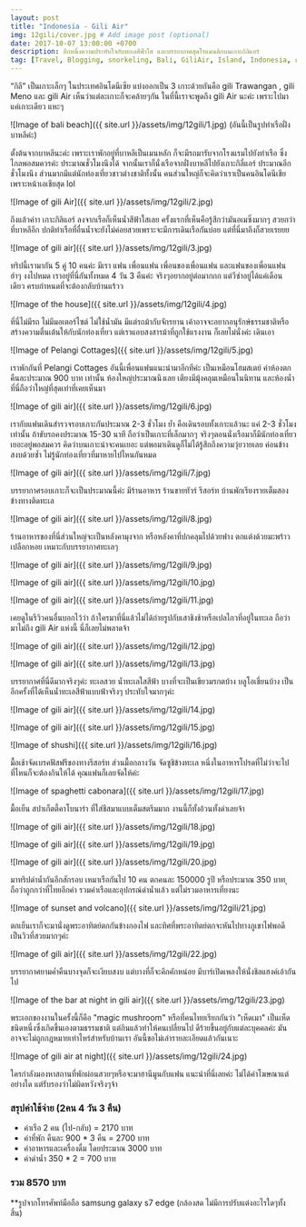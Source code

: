 ```yaml
---
layout: post
title: "Indonesia - Gili Air"
img: 12gili/cover.jpg # Add image post (optional)
date: 2017-10-07 13:00:00 +0700
description: อีกหนึ่งความประทับใจกับทะเลสีฟ้าใส และบรรยากาศสุดโรแมนติกบนเกาะกิลิแอร์
tag: [Travel, Blogging, snorkeling, Bali, GiliAir, Island, Indonesia, บาหลี, กิลิแอร์, อินโดนีเซีย]
---
```


 “กิลี” เป็นเกาะเล็กๆ ในประเทศอินโดนีเซีย แบ่งออกเป็น 3 เกาะด้วยกันคือ gili Trawangan , gili Meno และ gili Air เห็นว่าแต่ละเกาะก็จะคล้ายๆกัน ในที่นี้เราจะพูดถึง gili Air นะค่ะ เพราะไปมาแค่เกาะเดียว แหะๆ

![Image of bali beach]({{ site.url }}/assets/img/12gili/1.jpg)
(อันนี้เป็นรูปท่าเรือฝั่งบาหลีค่ะ)

ตั้งต้นจากบาหลีนะค่ะ เพราะเราพักอยู่ที่บาหลีเป็นเมนหลัก ก็จะมีรถมารับจากโรงแรมไปยังท่าเรือ ซึ่งไกลพอสมควรค่ะ ประมาณชั่วโมงนึงได้
จากนั้นเราก็นั่งเรือจากฝั่งบาหลีไปยังเกาะกิลี่แอร์ ประมาณอีกชั่วโมงนึง ส่วนมากมีแต่นักท่องเที่ยวชาวต่างชาติทั้งนั้น คนส่วนใหญ่ก็จะคิดว่าเราเป็นคนอินโดนีเชียเพราะหน้าเอเชียสุด lol

![Image of gili Air]({{ site.url }}/assets/img/12gili/2.jpg)

ถึงแล้วค่าา เกาะกิลิแอร์ ลงจากเรือก็เห็นน้ำสีฟ้าใสเลย ครั้งแรกที่เห็นคือรู้สึกว่ามันอเมซิ่งมากๆ สวยกว่าที่บาหลีอีก ปกติท่าเรือที่อื่นน้ำจะยังไม่ค่อยสวยเพราะจะมีการเดินเรือกันบ่อย แต่ที่นี่มาถึงก็สวยเรยยย

![Image of gili air]({{ site.url }}/assets/img/12gili/3.jpg)

ทริปนี้เรามากัน 5 คู่ 10 คนค่ะ มีเรา แฟน เพื่อนแฟน เพื่อนของเพื่อนแฟน และแฟนของเพื่อนแฟน ฮ่าๆ งงไปหมด เราอยู่ที่นี่กันทั้งหมด 4 วัน 3 คืนค่ะ จริงๆอยากอยู่ต่อมากกก แต่วีซ่าอยู่ได้แค่เดือนเดียว ครบกำหนดที่จะต้องกลับบ้านแร้วว

![Image of the house]({{ site.url }}/assets/img/12gili/4.jpg)

ที่นี่ไม่มีรถ ไม่มีมอเตอร์ไซต์ ไม่ใช้น้ำมัน มีแต่รถม้ากับจักรยาน เค้าอาจจะอยากอนุรักษ์ธรรมชาติหรือสร้างความตื่นเต้นให้กับนักท่องเที่ยว แต่เราแอบสงสารม้าที่ถูกใช้แรงงาน ก็เลยไม่นั่งค่ะ เดินเอา

![Image of Pelangi Cottages]({{ site.url }}/assets/img/12gili/5.jpg)

เราพักกันที่ Pelangi Cottages อันนี้เพื่อนแฟนแนะนำมาอีกทีค่ะ เป็นเหมือนโฮมสเตย์ ค่าห้องตกคืนละประมาณ 900 บาท เท่านั้น ห้องใหญ่ประมาณนึงเลย เตียงมีมุ้งคลุมเหมือนในนิทาน และห้องน้ำที่นี่ถือว่าใหญ่ที่สุดเท่าที่เคยเห็นมา

![Image of gili air]({{ site.url }}/assets/img/12gili/6.jpg)

เรากับแฟนเดินสำรวจรอบเกาะกันประมาณ 2-3 ชั่วโมง ย้ำ คือเดินรอบทั้งเกาะแล้วนะ แค่ 2-3 ชั่วโมงเท่านั้น ถ้าขับรถคงประมาณ 15-30 นาที ถือว่าเป็นเกาะที่เล็กมากๆ จริงๆตอนนั่งเรือมาก็มีนักท่องเที่ยวเยอะอยู่พอสมควร คิดว่าบนเกาะน่าจะคนเยอะ แต่พอมาเดินดูก็ไม่ได้รู้สึกถึงความวุ่ยวายเลย ค่อนข้างสงบด้วยซ้ำ ไม่รู้นักท่องเที่ยวที่มาหายไปไหนกันหมด

![Image of gili air]({{ site.url }}/assets/img/12gili/7.jpg)

บรรยากาศรอบเกาะก็จะเป็นประมาณนี้ค่ะ มีร้านอาหาร ร้านขายทัวร์ รีสอร์ท บ้านพักเรียงรายเต็มสองข้างทางติดทะเล

![Image of gili air]({{ site.url }}/assets/img/12gili/8.jpg)

ร้านอาหารของที่นี่ส่วนใหญ่จะเป็นหลังคามุงจาก หรือหลังคาที่ปกคลุมไปด้วยฟาง ตกแต่งด้วยมะพร้าว เปลือกหอย เหมาะกับบรรยากาศทะเลๆ

![Image of gili air]({{ site.url }}/assets/img/12gili/9.jpg)

![Image of gili air]({{ site.url }}/assets/img/12gili/10.jpg)

![Image of gili air]({{ site.url }}/assets/img/12gili/11.jpg)

เคยดูในรีวิวคนอื่นบอกไว้ว่า ถ้าใครมาที่นี่แล้วไม่ได้ถ่ายรูปกับเสาชิงช้าหรือเปลไกวที่อยู่ในทะเล ถือว่ามาไม่ถึง gili Air แห่งนี้ นี่ก็เลยไม่พลาดจ้า

![Image of gili air]({{ site.url }}/assets/img/12gili/12.jpg)

![Image of gili air]({{ site.url }}/assets/img/12gili/13.jpg)

บรรยากาศที่นี่ดีมากจริงๆค่ะ ทะเลสวย น้ำทะเลใสสีฟ้า บางที่จะเป็นเขียวมรกตบ้าง บลูโอเชี่ยนบ้าง เป็นอีกครั้งที่ได้เห็นน้ำทะเลสีฟ้าแบบฟ้าจริงๆ ประทับใจมากๆค่ะ

![Image of gili air]({{ site.url }}/assets/img/12gili/14.jpg)

![Image of gili air]({{ site.url }}/assets/img/12gili/15.jpg)

![Image of shushi]({{ site.url }}/assets/img/12gili/16.jpg)

มื้อเช้าจัดเบรคฟัสฟรีของทางรีสอร์ท ส่วนมื้อกลางวัน จัดซูชิข้างทะเล หนึ่งในอาหารโปรดที่ไม่ว่าจะไปที่ไหนก็จะต้องกินให้ได้ คุณแฟนก็เลยจัดให้ค่ะ

![Image of spaghetti cabonara]({{ site.url }}/assets/img/12gili/17.jpg)

มื้อเย็น สปาเก็ตตี้คาโบนาร่า ที่ใส่ชีสมาแบบเต็มสตรีมมาก งานนี้ก็ทั้งอ้วนทั้งดำเลยจ้า  

![Image of gili air]({{ site.url }}/assets/img/12gili/18.jpg)

![Image of gili air]({{ site.url }}/assets/img/12gili/19.jpg)

![Image of gili air]({{ site.url }}/assets/img/12gili/20.jpg)

มาทริปดำน้ำกันอีกสักรอบ เหมาเรือกันไป 10 คน ตกคนละ 150000 รูปี หรือประมาณ 350 บาท ุถือว่าถูกกว่าที่ไทยอีกค่า รวมค่าเรือและอุปกรณ์ดำน้ำแล้ว แต่ไม่รวมอาหารเที่ยงนะ

![Image of sunset and volcano]({{ site.url }}/assets/img/12gili/21.jpg)

ตกเย็นเราก็จะมานั่งดูพระอาทิตย์ตกกันข้างกองไฟ และทิศที่พระอาทิตย์ตกจะหันไปทางภูเขาไฟพอดี เป็นวิวที่สวยมากๆค่ะ

![Image of gili air]({{ site.url }}/assets/img/12gili/22.jpg)

บรรยากาศยามค่ำคืนบางจุดก็จะเงียบสงบ แต่บางที่ก็จะคึกคักหน่อย มีบาร์เปิดเพลงให้นั่งชิลแฮงค์เอ้ากันไป  

![Image of the bar at night in gili air]({{ site.url }}/assets/img/12gili/23.jpg)

พระเอกของงานในครั้งนี้ก็คือ "magic mushroom" หรือที่คนไทยเรียกกันว่า "เห็ดเมา" เป็นเห็ดชนิดหนี่งซึ่งเกิดขึ้นเองตามธรรมชาติ แต่กินแล้วทำให้คนเปลี่ยนไป ดีร้ายขึ้นอยู่กับแต่ละบุคคลค่ะ มันอาจจะไม่ถูกกฎหมายเท่าไหร่สำหรับบ้านเรา อันนี้ขอไม่เล่ารายละเอียดแล้วกันเนาะ

![Image of gili air at night]({{ site.url }}/assets/img/12gili/24.jpg)

ใครกำลังมองหาสถานที่พักผ่อนสวยๆหรือจะมาฮานีมูนกับแฟน แนะนำที่นี่เลยค่ะ ไม่ได้ค่าโฆษณาแต่อย่างใด แต่รับรองว่าไม่ผิดหวังจริงๆจ้า

### สรุปค่าใช้จ่าย (2คน 4 วัน 3 คืน)    
- ค่าเรือ 2 คน (ไป-กลับ) = 2170 บาท  
- ค่าที่พัก คืนละ 900 * 3 คืน = 2700 บาท   
- ค่าอาหารและเครื่องดื่ม โดยประมาณ 3000 บาท   
- ค่าดำน้ำ 350 * 2 = 700 บาท    
### รวม 8570 บาท  

**รูปจากโทรศัพท์มือถือ samsung galaxy s7 edge (กล้องสด ไม่มีการปรับแต่งอะไรใดๆทั้งสิ้น)
